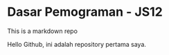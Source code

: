 # Dasar Pemograman - JS12

This is a markdown repo

Hello Github, ini adalah repository pertama saya. 